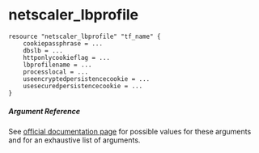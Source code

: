# netscaler_lbprofile

```
resource "netscaler_lbprofile" "tf_name" {
    cookiepassphrase = ...
    dbslb = ...
    httponlycookieflag = ...
    lbprofilename = ...
    processlocal = ...
    useencryptedpersistencecookie = ...
    usesecuredpersistencecookie = ...
}
```

##### Argument Reference

See [official documentation page](https://developer-docs.citrix.com/projects/netscaler-nitro-api/en/11.0/configuration/load-balancing/lbprofile/lbprofile/) for possible values for these arguments and for an exhaustive list of arguments.

